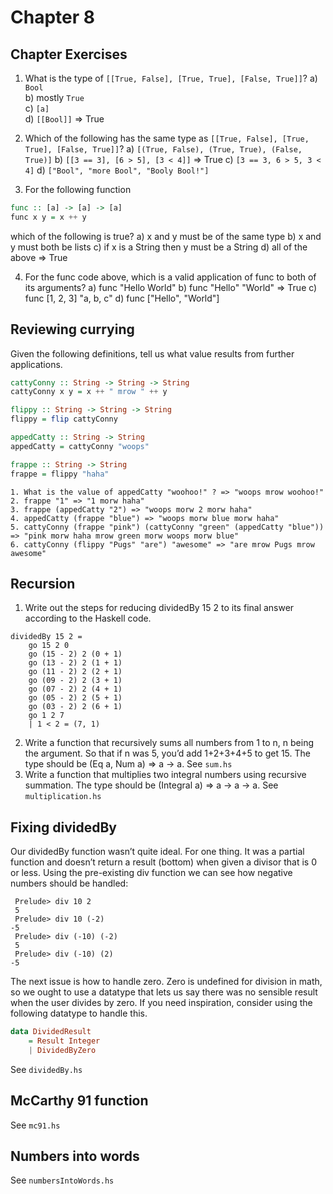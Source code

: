 # Chapter 8

## Chapter Exercises

1.  What is the type of `[[True, False], [True, True], [False, True]]`?
    a) `Bool`\
    b) mostly `True`\
    c) `[a]`\
    d) `[[Bool]]` => True

2.  Which of the following has the same type as `[[True, False], [True, True], [False, True]]`?
    a) `[(True, False), (True, True), (False, True)]`
    b) `[[3 == 3], [6 > 5], [3 < 4]]` => True
    c) `[3 == 3, 6 > 5, 3 < 4]`
    d) `["Bool", "more Bool", "Booly Bool!"]`

3.  For the following function

```haskell
func :: [a] -> [a] -> [a]
func x y = x ++ y
```

which of the following is true?
a) x and y must be of the same type
b) x and y must both be lists
c) if x is a String then y must be a String
d) all of the above => True

4.  For the func code above, which is a valid application of func to both of its arguments?
    a) func "Hello World"
    b) func "Hello" "World" => True
    c) func [1, 2, 3] "a, b, c"
    d) func ["Hello", "World"]

## Reviewing currying

Given the following definitions, tell us what value results from further applications.

```haskell
cattyConny :: String -> String -> String
cattyConny x y = x ++ " mrow " ++ y

flippy :: String -> String -> String
flippy = flip cattyConny

appedCatty :: String -> String
appedCatty = cattyConny "woops"

frappe :: String -> String
frappe = flippy "haha"
```

    1. What is the value of appedCatty "woohoo!" ? => "woops mrow woohoo!"
    2. frappe "1" => "1 morw haha"
    3. frappe (appedCatty "2") => "woops morw 2 morw haha"
    4. appedCatty (frappe "blue") => "woops morw blue morw haha"
    5. cattyConny (frappe "pink") (cattyConny "green" (appedCatty "blue")) => "pink morw haha mrow green morw woops morw blue"
    6. cattyConny (flippy "Pugs" "are") "awesome" => "are mrow Pugs mrow awesome"

## Recursion

1.  Write out the steps for reducing dividedBy 15 2 to its final answer according to the Haskell code.

```
dividedBy 15 2 =
    go 15 2 0
    go (15 - 2) 2 (0 + 1)
    go (13 - 2) 2 (1 + 1)
    go (11 - 2) 2 (2 + 1)
    go (09 - 2) 2 (3 + 1)
    go (07 - 2) 2 (4 + 1)
    go (05 - 2) 2 (5 + 1)
    go (03 - 2) 2 (6 + 1)
    go 1 2 7
    | 1 < 2 = (7, 1)
```

2.  Write a function that recursively sums all numbers from 1 to n, n being the argument. So that if n was 5, you’d add 1+2+3+4+5 to get 15. The type should be (Eq a, Num a) => a -> a. See `sum.hs`
3.  Write a function that multiplies two integral numbers using recursive summation. The type should be (Integral a) => a -> a -> a. See `multiplication.hs`

## Fixing dividedBy

Our dividedBy function wasn’t quite ideal. For one thing. It was a partial function and doesn’t return a result (bottom) when given a divisor that is 0 or less.
Using the pre-existing div function we can see how negative numbers should be handled:

```
 Prelude> div 10 2
 5
 Prelude> div 10 (-2)
-5
 Prelude> div (-10) (-2)
 5
 Prelude> div (-10) (2)
-5
```

The next issue is how to handle zero. Zero is undefined for division in math, so we ought to use a datatype that lets us say there was no sensible result when the user divides by zero. If you need inspiration, consider using the following datatype to handle this.

```haskell
data DividedResult
    = Result Integer
    | DividedByZero
```

See `dividedBy.hs`

## McCarthy 91 function

See `mc91.hs`

## Numbers into words

See `numbersIntoWords.hs`
